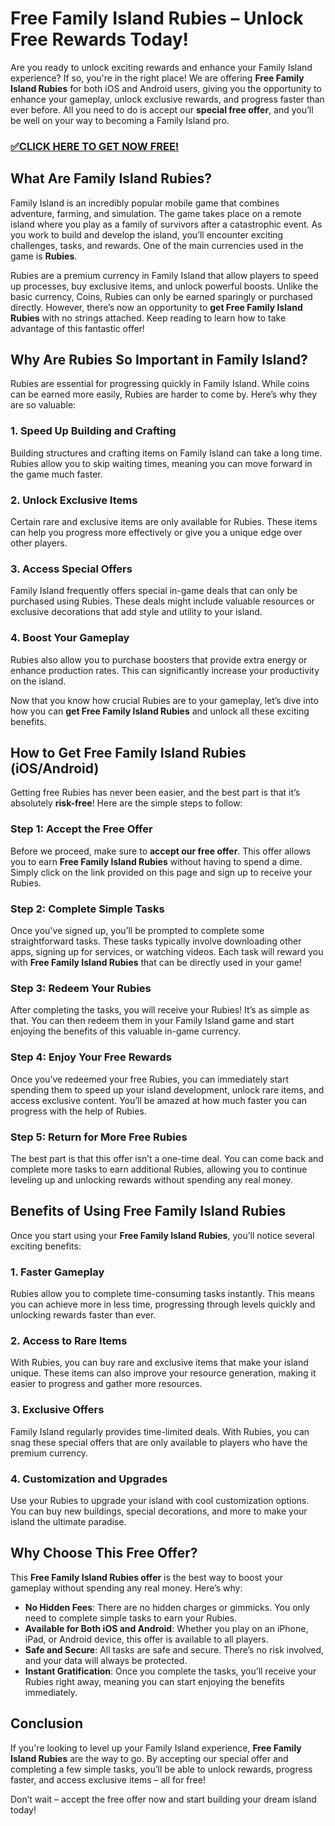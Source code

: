 # Free Family Island Rubies – Unlock Free Rewards Today!

Are you ready to unlock exciting rewards and enhance your Family Island experience? If so, you're in the right place! We are offering **Free Family Island Rubies** for both iOS and Android users, giving you the opportunity to enhance your gameplay, unlock exclusive rewards, and progress faster than ever before. All you need to do is accept our **special free offer**, and you’ll be well on your way to becoming a Family Island pro.

### [✅CLICK HERE TO GET NOW FREE!](https://freeforyou.xyz/family/island/go/)

## What Are Family Island Rubies?

Family Island is an incredibly popular mobile game that combines adventure, farming, and simulation. The game takes place on a remote island where you play as a family of survivors after a catastrophic event. As you work to build and develop the island, you’ll encounter exciting challenges, tasks, and rewards. One of the main currencies used in the game is **Rubies**.

Rubies are a premium currency in Family Island that allow players to speed up processes, buy exclusive items, and unlock powerful boosts. Unlike the basic currency, Coins, Rubies can only be earned sparingly or purchased directly. However, there’s now an opportunity to **get Free Family Island Rubies** with no strings attached. Keep reading to learn how to take advantage of this fantastic offer!

## Why Are Rubies So Important in Family Island?

Rubies are essential for progressing quickly in Family Island. While coins can be earned more easily, Rubies are harder to come by. Here’s why they are so valuable:

### 1. **Speed Up Building and Crafting**
Building structures and crafting items on Family Island can take a long time. Rubies allow you to skip waiting times, meaning you can move forward in the game much faster.

### 2. **Unlock Exclusive Items**
Certain rare and exclusive items are only available for Rubies. These items can help you progress more effectively or give you a unique edge over other players.

### 3. **Access Special Offers**
Family Island frequently offers special in-game deals that can only be purchased using Rubies. These deals might include valuable resources or exclusive decorations that add style and utility to your island.

### 4. **Boost Your Gameplay**
Rubies also allow you to purchase boosters that provide extra energy or enhance production rates. This can significantly increase your productivity on the island.

Now that you know how crucial Rubies are to your gameplay, let’s dive into how you can **get Free Family Island Rubies** and unlock all these exciting benefits.

## How to Get Free Family Island Rubies (iOS/Android)

Getting free Rubies has never been easier, and the best part is that it’s absolutely **risk-free**! Here are the simple steps to follow:

### Step 1: **Accept the Free Offer**
Before we proceed, make sure to **accept our free offer**. This offer allows you to earn **Free Family Island Rubies** without having to spend a dime. Simply click on the link provided on this page and sign up to receive your Rubies.

### Step 2: **Complete Simple Tasks**
Once you've signed up, you’ll be prompted to complete some straightforward tasks. These tasks typically involve downloading other apps, signing up for services, or watching videos. Each task will reward you with **Free Family Island Rubies** that can be directly used in your game!

### Step 3: **Redeem Your Rubies**
After completing the tasks, you will receive your Rubies! It’s as simple as that. You can then redeem them in your Family Island game and start enjoying the benefits of this valuable in-game currency.

### Step 4: **Enjoy Your Free Rewards**
Once you’ve redeemed your free Rubies, you can immediately start spending them to speed up your island development, unlock rare items, and access exclusive content. You’ll be amazed at how much faster you can progress with the help of Rubies.

### Step 5: **Return for More Free Rubies**
The best part is that this offer isn’t a one-time deal. You can come back and complete more tasks to earn additional Rubies, allowing you to continue leveling up and unlocking rewards without spending any real money.

## Benefits of Using Free Family Island Rubies

Once you start using your **Free Family Island Rubies**, you’ll notice several exciting benefits:

### 1. **Faster Gameplay**
Rubies allow you to complete time-consuming tasks instantly. This means you can achieve more in less time, progressing through levels quickly and unlocking rewards faster than ever.

### 2. **Access to Rare Items**
With Rubies, you can buy rare and exclusive items that make your island unique. These items can also improve your resource generation, making it easier to progress and gather more resources.

### 3. **Exclusive Offers**
Family Island regularly provides time-limited deals. With Rubies, you can snag these special offers that are only available to players who have the premium currency.

### 4. **Customization and Upgrades**
Use your Rubies to upgrade your island with cool customization options. You can buy new buildings, special decorations, and more to make your island the ultimate paradise.

## Why Choose This Free Offer?

This **Free Family Island Rubies offer** is the best way to boost your gameplay without spending any real money. Here’s why:

- **No Hidden Fees**: There are no hidden charges or gimmicks. You only need to complete simple tasks to earn your Rubies.
- **Available for Both iOS and Android**: Whether you play on an iPhone, iPad, or Android device, this offer is available to all players.
- **Safe and Secure**: All tasks are safe and secure. There’s no risk involved, and your data will always be protected.
- **Instant Gratification**: Once you complete the tasks, you’ll receive your Rubies right away, meaning you can start enjoying the benefits immediately.

## Conclusion

If you're looking to level up your Family Island experience, **Free Family Island Rubies** are the way to go. By accepting our special offer and completing a few simple tasks, you’ll be able to unlock rewards, progress faster, and access exclusive items – all for free!

Don’t wait – accept the free offer now and start building your dream island today!
